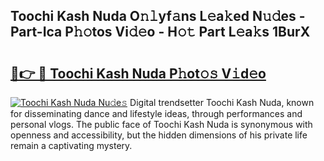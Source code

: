 ## Toochi Kash Nuda O𝚗𝚕yf𝚊ns L𝚎a𝚔ed N𝚞𝚍es - Part-Ica P𝚑𝚘tos Vi𝚍𝚎o - H𝚘𝚝 Part L𝚎a𝚔s 1BurX

# <h2><a href="http://kf9ghw.oniu.top/?m=Toochi+Kash+Nuda">🔗👉 🔴 Toochi Kash Nuda P𝚑ot𝚘𝚜 V𝚒d𝚎o</a></h2>

[![Toochi Kash Nuda Nu𝚍e𝚜](https://i.imgur.com/0qMVB7G.gif)](http://kf9ghw.oniu.top/?m=Toochi+Kash+Nuda)
Digital trendsetter Toochi Kash Nuda, known for disseminating dance and lifestyle ideas, through performances and personal vlogs. The public face of Toochi Kash Nuda is synonymous with openness and accessibility, but the hidden dimensions of his private life remain a captivating mystery.  
